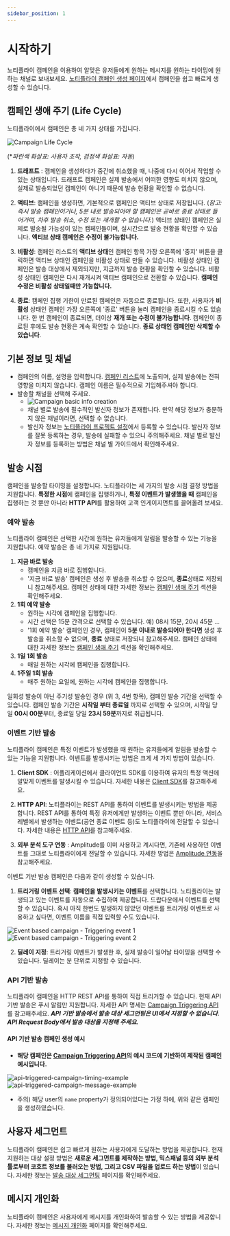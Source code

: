 ```yaml
---
sidebar_position: 1
---
```


# 시작하기

노티플라이 캠페인을 이용하여 알맞은 유저들에게 원하는 메시지를 원하는 타이밍에 원하는 채널로 보내보세요. [노티플라이 캠페인 생성 페이지](https://notifly.tech/console/campaign/create)에서 캠페인을 쉽고 빠르게 생성할 수 있습니다.

## 캠페인 생애 주기 (Life Cycle)

노티플라이에서 캠페인은 총 네 가지 상태를 가집니다.

![Campaign Life Cycle](./img/campaign_life_cycle.png)

(\*_파란색 화살표: 사용자 조작, 검정색 화살표: 자동_)

1. **드래프트** : 캠페인을 생성하다가 중간에 취소했을 때, 나중에 다시 이어서 작업할 수 있는 상태입니다. 드래프트 캠페인은 실제 발송에서 어떠한 영향도 미치지 않으며, 실제로 발송되었던 캠페인이 아니기 때문에 발송 현황을 확인할 수 없습니다.

2. **액티브**: 캠페인을 생성하면, 기본적으로 캠페인은 액티브 상태로 저장됩니다. (_참고: 즉시 발송 캠페인이거나, 5분 내로 발송되어야 할 캠페인은 곧바로 종료 상태로 들어가며, 차후 발송 취소, 수정 또는 재개할 수 없습니다._) 액티브 상태인 캠페인은 실제로 발송될 가능성이 있는 캠페인들이며, 실시간으로 발송 현황을 확인할 수 있습니다. **액티브 상태 캠페인은 수정이 불가능합니다.**

3. **비활성**: 캠페인 리스트의 **액티브 상태**인 캠페인 항목 가장 오른쪽에 '중지' 버튼을 클릭하면 액티브 상태인 캠페인을 비활성 상태로 만들 수 있습니다. 비활성 상태인 캠페인은 발송 대상에서 제외되지만, 지금까지 발송 현황을 확인할 수 있습니다. 비활성 상태인 캠페인은 다시 재개시켜 액티브 캠페인으로 전환할 수 있습니다. **캠페인 수정은 비활성 상태일때만 가능합니다.**

4. **종료**: 캠페인 집행 기한이 만료된 캠페인은 자동으로 종료됩니다. 또한, 사용자가 **비활성** 상태인 캠페인 가장 오른쪽에 '종료' 버튼을 눌러 캠페인을 종료시킬 수도 있습니다. 한 번 캠페인이 종료되면, 더이상 **재개 또는 수정이 불가능합니다**. 캠페인이 종료된 후에도 발송 현황은 계속 확인할 수 있습니다. **종료 상태인 캠페인만 삭제할 수 있습니다**.

## 기본 정보 및 채널

- 캠페인의 이름, 설명을 입력합니다. [캠페인 리스트](https://notifly.tech/console/campaign/list)에 노출되며, 실제 발송에는 전혀 영향을 미치지 않습니다. 캠페인 이름은 필수적으로 기입해주셔야 합니다.
- 발송할 채널을 선택해 주세요.
  - ![Campaign basic info creation](./img/campaign_basic_info_creation.png)
  - 채널 별로 발송에 필수적인 발신자 정보가 존재합니다. 만약 해당 정보가 충분하지 않은 채널이라면, 선택할 수 없습니다.
  - 발신자 정보는 [노티플라이 프로젝트 설정](https://notifly.tech/console/settings)에서 등록할 수 있습니다. 발신자 정보를 잘못 등록하는 경우, 발송에 실패할 수 있으니 주의해주세요. 채널 별로 발신자 정보를 등록하는 방법은 채널 별 가이드에서 확인해주세요.

## 발송 시점

캠페인을 발송할 타이밍을 설정합니다. 노티플라이는 세 가지의 발송 시점 결정 방법을 지원합니다. **특정한 시점**에 캠페인을 집행하거나, **특정 이벤트가 발생했을 때** 캠페인을 집행하는 것 뿐만 아니라 **HTTP API**를 활용하여 고객 인게이지먼트를 끌어올려 보세요.

### 예약 발송

노티플라이 캠페인은 선택한 시간에 원하는 유저들에게 알림을 발송할 수 있는 기능을 지원합니다. 예약 발송은 총 네 가지로 지원됩니다.

1. **지금 바로 발송**
   - 캠페인을 지금 바로 집행합니다.
   - '지금 바로 발송' 캠페인은 생성 후 발송을 취소할 수 없으며, **종료**상태로 저장되니 참고해주세요. 캠페인 상태에 대한 자세한 정보는 [캠페인 생애 주기](#캠페인-생애-주기-life-cycle) 섹션을 확인해주세요.
2. **1회 예약 발송**
   - 원하는 시각에 캠페인을 집행합니다.
   - 시간 선택은 15분 간격으로 선택할 수 있습니다. 예) 08시 15분, 20시 45분 ...
   - '1회 예약 발송' 캠페인인 경우, 캠페인이 **5분 이내로 발송되어야 한다면** 생성 후 발송을 취소할 수 없으며, **종료** 상태로 저장되니 참고해주세요. 캠페인 상태에 대한 자세한 정보는 [캠페인 생애 주기](#캠페인-생애-주기-life-cycle) 섹션을 확인해주세요.
3. **1일 1회 발송**
   - 매일 원하는 시각에 캠페인을 집행합니다.
4. **1주일 1회 발송**
   - 매주 원하는 요일에, 원하는 시각에 캠페인을 집행합니다.

일회성 발송이 아닌 주기성 발송인 경우 (위 3, 4번 항목), 캠페인 발송 기간을 선택할 수 있습니다. 캠페인 발송 기간은 **시작일 부터 종료일** 까지로 선택할 수 있으며, 시작일 당일 **00시 00분**부터, 종료일 당일 **23시 59분**까지로 취급됩니다.

### 이벤트 기반 발송

노티플라이 캠페인은 특정 이벤트가 발생했을 때 원하는 유저들에게 알림을 발송할 수 있는 기능을 지원합니다. 이벤트를 발생시키는 방법은 크게 세 가지 방법이 있습니다.

1. **Client SDK** : 어플리케이션에서 클라이언트 SDK를 이용하여 유저의 특정 액션에 알맞게 이벤트를 발생시킬 수 있습니다. 자세한 내용은 [Client SDK](/ko/category/client-sdk)를 참고해주세요.

2. **HTTP API**: 노티플라이는 REST API를 통하여 이벤트를 발생시키는 방법을 제공합니다. REST API를 통하여 특정 유저에게만 발생하는 이벤트 뿐만 아니라, 서비스 레벨에서 발생하는 이벤트(공연 종료 이벤트 등)도 노티플라이에 전달할 수 있습니다. 자세한 내용은 [HTTP API](/ko/developer-guide/http-api/http-api-guide)를 참고해주세요.

3. **외부 분석 도구 연동** : Amplitude를 이미 사용하고 계시다면, 기존에 사용하던 이벤트를 그대로 노티플라이에게 전달할 수 있습니다. 자세한 방법은 [Amplitude 연동](/ko/user-guide/amplitude/amplitude-introduction)을 참고해주세요.

이벤트 기반 발송 캠페인은 다음과 같이 생성할 수 있습니다.

1. **트리거링 이벤트 선택**: **캠페인을 발생시키는 이벤트**를 선택합니다. 노티플라이는 발생되고 있는 이벤트를 자동으로 수집하여 제공합니다. 드랍다운에서 이벤트를 선택할 수 있습니다. 혹시 아직 한번도 발생하지 않았던 이벤트를 트리거링 이벤트로 사용하고 싶다면, 이벤트 이름을 직접 입력할 수도 있습니다.

![Event based campaign - Triggering event 1](./img/campaign_event_based_timing_1.png)
![Event based campaign - Triggering event 2](./img/campaign_event_based_timing_2.png)

2. **딜레이 지정**: 트리거링 이벤트가 발생한 후, 실제 발송이 일어날 타이밍을 선택할 수 있습니다. 딜레이는 분 단위로 지정할 수 있습니다.

### API 기반 발송

노티플라이 캠페인을 HTTP REST API를 통하여 직접 트리거할 수 있습니다. 현재 API 기반 발송은 푸시 알림만 지원합니다. 자세한 API 명세는 [Campaign Triggering API](/ko/developer-guide/http-api/http-api-guide#4-campaign-triggering-endpoint)를 참고해주세요. **_API 기반 발송에서 발송 대상 세그먼팅은 UI에서 지정할 수 없습니다. API Request Body에서 발송 대상을 지정해 주세요._**

#### API 기반 발송 캠페인 생성 예시

- **해당 캠페인은 [Campaign Triggering API](/ko/developer-guide/http-api/http-api-guide#4-campaign-triggering-endpoint)의 예시 코드에 기반하여 제작된 캠페인 예시입니다.**

![api-triggered-campaign-timing-example](./img/api_triggered_campaign_timing_example.png)
![api-triggered-campaign-message-example](./img/api_triggered_campaign_message_example.png)

- 주의) 해당 user의 `name` property가 정의되어있다는 가정 하에, 위와 같은 캠페인을 생성하였습니다.

## 사용자 세그먼트

노티플라이 캠페인은 쉽고 빠르게 원하는 사용자에게 도달하는 방법을 제공합니다. 현재 지원하는 대상 설정 방법은 **새로운 세그먼트를 제작하는 방법, 믹스패널 등의 외부 분석 툴로부터 코호트 정보를 불러오는 방법, 그리고 CSV 파일을 업로드 하는 방법**이 있습니다. 자세한 정보는 [발송 대상 세그먼팅](/ko/user-guide/campaigns/segment) 페이지를 확인해주세요.

## 메시지 개인화

노티플라이 캠페인은 사용자에게 메시지를 개인화하여 발송할 수 있는 방법을 제공합니다. 자세한 정보는 [메시지 개인화](/ko/user-guide/campaigns/message-personalization) 페이지를 확인해주세요.
